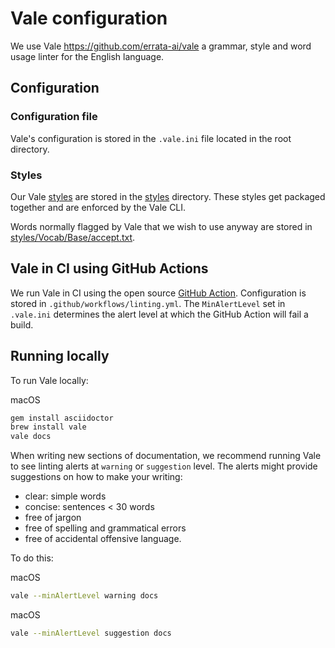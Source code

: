 # Vale configuration

We use Vale https://github.com/errata-ai/vale a grammar, style and word usage linter for the English language.

## Configuration

### Configuration file

Vale's configuration is stored in the `.vale.ini` file located in the root directory.

### Styles

Our Vale [styles](https://docs.errata.ai/vale/styles) are stored in the [styles](styles) directory. These styles get packaged together and are enforced by the Vale CLI.

Words normally flagged by Vale that we wish to use anyway are stored in [styles/Vocab/Base/accept.txt](styles/Vocab/Base/accept.txt).

## Vale in CI using GitHub Actions

We run Vale in CI using the open source [GitHub Action](https://github.com/marketplace/actions/vale-linter). Configuration is stored in `.github/workflows/linting.yml`. The `MinAlertLevel` set in `.vale.ini` determines the alert level at which the GitHub Action will fail a build.

## Running locally

To run Vale locally:

macOS
```bash
gem install asciidoctor
brew install vale
vale docs
```

When writing new sections of documentation, we recommend running Vale to see linting alerts at `warning` or `suggestion` level. The alerts might provide suggestions on how to make your writing:
- clear: simple words
- concise: sentences < 30 words
- free of jargon
- free of spelling and grammatical errors
- free of accidental offensive language.

To do this:

macOS
```bash
vale --minAlertLevel warning docs
```

macOS
```bash
vale --minAlertLevel suggestion docs
```

